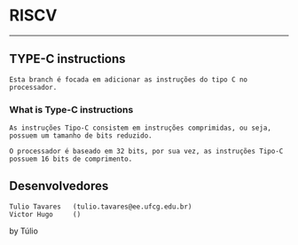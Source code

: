 
# RISCV

---

## TYPE-C instructions

    Esta branch é focada em adicionar as instruções do tipo C no processador.


### What is Type-C instructions

    As instruções Tipo-C consistem em instruções comprimidas, ou seja, 
    possuem um tamanho de bits reduzido.

    O processador é baseado em 32 bits, por sua vez, as instruções Tipo-C 
    possuem 16 bits de comprimento.


## Desenvolvedores

    Tulio Tavares   (tulio.tavares@ee.ufcg.edu.br)
    Victor Hugo     ()



by Túlio